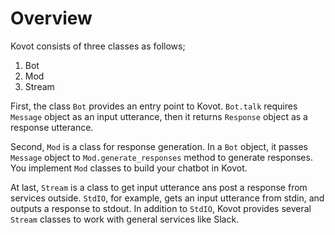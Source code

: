 # Overview

Kovot consists of three classes as follows;

1. Bot
1. Mod
1. Stream

First, the class `Bot` provides an entry point to Kovot.
`Bot.talk` requires `Message` object as an input utterance,
then it returns `Response` object as a response utterance.

Second, `Mod` is a class for response generation.
In a `Bot` object, it passes `Message` object to `Mod.generate_responses` method to generate responses.
You implement `Mod` classes to build your chatbot in Kovot.

At last, `Stream` is a class to get input utterance ans post a response from services outside.
`StdIO`, for example, gets an input utterance from stdin, and outputs a response to stdout.
In addition to `StdIO`, Kovot provides several `Stream` classes to work with general services like Slack.
